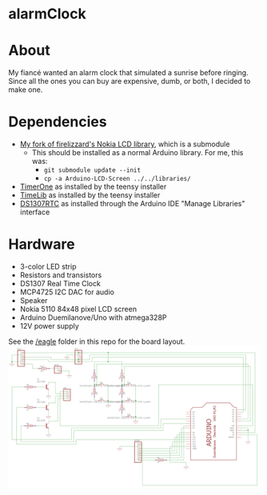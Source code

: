 alarmClock
========
# About
My fiancé wanted an alarm clock that simulated a sunrise before ringing.  Since all the ones you can buy are expensive, dumb, or both, I decided to make one.

# Dependencies
 * [My fork of firelizzard's Nokia LCD library](https://github.com/rigel314/Arduino-LCD-Screen), which is a submodule
   * This should be installed as a normal Arduino library. For me, this was:
     * `git submodule update --init`
     * `cp -a Arduino-LCD-Screen ../../libraries/`
 * [TimerOne](https://github.com/PaulStoffregen/TimerOne) as installed by the teensy installer
 * [TimeLib](https://github.com/PaulStoffregen/Time) as installed by the teensy installer
 * [DS1307RTC](https://github.com/PaulStoffregen/DS1307RTC) as installed through the Arduino IDE "Manage Libraries" interface

# Hardware
 * 3-color LED strip
 * Resistors and transistors
 * DS1307 Real Time Clock
 * MCP4725 I2C DAC for audio
 * Speaker
 * Nokia 5110 84x48 pixel LCD screen
 * Arduino Duemilanove/Uno with atmega328P
 * 12V power supply

See the [/eagle](https://github.com/rigel314/alarmClock/tree/master/eagle) folder in this repo for the board layout.
<a href="https://raw.githubusercontent.com/rigel314/alarmClock/master/images/schematic.png">![Schematic](https://raw.githubusercontent.com/rigel314/alarmClock/master/images/schematic.png)</a>
